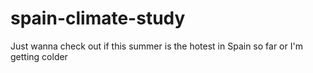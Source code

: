 # spain-climate-study
Just wanna check out if this summer is the hotest in Spain so far or I'm getting colder

